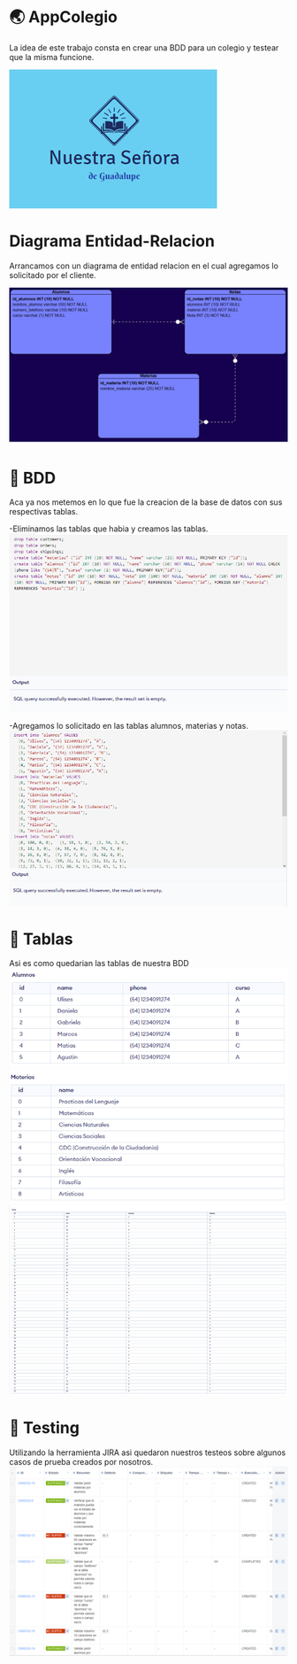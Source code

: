 # 🌏 AppColegio
La idea de este trabajo consta en crear una BDD para un colegio y testear que la misma funcione.

[![](/logo.png)]()

# Diagrama Entidad-Relacion
 Arrancamos con un diagrama de entidad relacion en el cual agregamos lo solicitado por el cliente.
 
 [![](/edr.png)]()
 
# 🔧 BDD
 Aca ya nos metemos en lo que fue la creacion de la base de datos con sus respectivas tablas.
 
 -Eliminamos las tablas que habia y creamos las tablas.
  [![](/bdd1.PNG)]()
  
  -Agregamos lo solicitado en las tablas alumnos, materias y notas.
  [![](/bdd2.PNG)]()

# 📜 Tablas
Asi es como quedarian las tablas de nuestra BDD
[![](/tablaalumnos.PNG)]()
[![](/tablamaterias.PNG)]()
[![](/tablanotas.PNG)]()

# 💬 Testing
Utilizando la herramienta JIRA asi quedaron nuestros testeos sobre algunos casos de prueba creados por nosotros.
[![](/ciclesumary.PNG)]()
